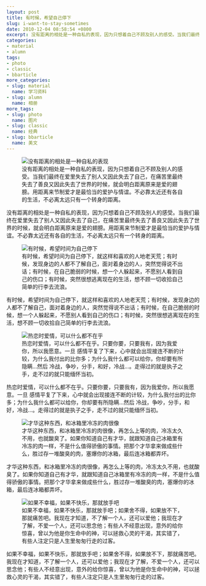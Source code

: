 ```yaml
---
layout: post
title: 有时候，希望自己停下
slug: i-want-to-stay-sometimes
date: 2010-12-04 08:58:54 +0800
excerpt: 没有距离的相处是一种自私的表现，因为只想着自己不顾及别人的感受。当我们最终在爱里失去了别人又因此失去了自己，在痛苦里最终失去了善良又因此失去了世界的时候，就会明白距离原来是爱的翅膀。用距离来节制爱才是最恰当的爱护与情谊。不必靠太近还有各自的生活，不必离太远只有一个转身的距离。
categories:
- material
- alumn
tags:
- photo
- classic
- bbarticle
more_categories:
- slug: material
  name: 学习资料
- slug: alumn
  name: 相册
more_tags:
- slug: photo
  name: 图片
- slug: classic
  name: 经典
- slug: bbarticle
  name: 美文
---
```


<figure>
	<img src="{{ site.path.uploads }}2010/12/04/i-want-to-stay-sometimes/stop1.jpg" alt="没有距离的相处是一种自私的表现" />
	<figcaption>
		没有距离的相处是一种自私的表现，因为只想着自己不顾及别人的感受。当我们最终在爱里失去了别人又因此失去了自己，在痛苦里最终失去了善良又因此失去了世界的时候，就会明白距离原来是爱的翅膀。用距离来节制爱才是最恰当的爱护与情谊。不必靠太近还有各自的生活，不必离太远只有一个转身的距离。
	</figcaption>
</figure>

没有距离的相处是一种自私的表现，因为只想着自己不顾及别人的感受。当我们最终在爱里失去了别人又因此失去了自己，在痛苦里最终失去了善良又因此失去了世界的时候，就会明白距离原来是爱的翅膀。用距离来节制爱才是最恰当的爱护与情谊。不必靠太近还有各自的生活，不必离太远只有一个转身的距离。


<figure>
	<img src="{{ site.path.uploads }}2010/12/04/i-want-to-stay-sometimes/stop2.jpg" alt="有时候，希望时间为自己停下" />
	<figcaption>
		有时候，希望时间为自己停下，就这样和喜欢的人地老天荒；有时候，发现身边的人都不了解自己，面对着身边的人，突然觉得说不出话；有时候，在自己脆弱的时候，想一个人躲起来，不愿别人看到自己的伤口；有时候，突然很想逃离现在的生活，想不顾一切收拾自己简单的行李去流浪。
	</figcaption>
</figure>

有时候，希望时间为自己停下，就这样和喜欢的人地老天荒；有时候，发现身边的人都不了解自己，面对着身边的人，突然觉得说不出话；有时候，在自己脆弱的时候，想一个人躲起来，不愿别人看到自己的伤口；有时候，突然很想逃离现在的生活，想不顾一切收拾自己简单的行李去流浪。

<figure>
	<img src="{{ site.path.uploads }}2010/12/04/i-want-to-stay-sometimes/stop3.jpg" alt="热恋时爱情，可以什么都不在乎" />
	<figcaption>
		热恋时爱情，可以什么都不在乎。只要你要，只要我有，因为我爱你，所以我愿意。一旦 感情平复了下来，心中就会出现接连不断的计较，为什么我付出的比你多；为什么我什么都可以给你，你却要有所隐瞒...然后 冷战，争吵，分手，和好，冷战...。走得过的就是执子之手，走不过的就只能缅怀当初。
	</figcaption>
</figure>

热恋时爱情，可以什么都不在乎。只要你要，只要我有，因为我爱你，所以我愿意。一旦 感情平复了下来，心中就会出现接连不断的计较，为什么我付出的比你多；为什么我什么都可以给你，你却要有所隐瞒...然后 冷战，争吵，分手，和好，冷战...。走得过的就是执子之手，走不过的就只能缅怀当初。

<figure>
	<img src="{{ site.path.uploads }}2010/12/04/i-want-to-stay-sometimes/stop4.jpg" alt="才华这种东西，和冰箱里冷冻的肉很像" />
	<figcaption>
		才华这种东西，和冰箱里冷冻的肉很像，再怎么上等的肉，冷冻太久不用，也就酸臭了。如果你知道自己有才华，就跟知道自己冰箱里有冷冻的肉一样，不是什么值得骄傲的事情。把那个才华拿来做成些什么，胜过存一堆酸臭的肉，塞爆你的冰箱，最后连冰箱都弄坏。
	</figcaption>
</figure>

才华这种东西，和冰箱里冷冻的肉很像，再怎么上等的肉，冷冻太久不用，也就酸臭了。如果你知道自己有才华，就跟知道自己冰箱里有冷冻的肉一样，不是什么值得骄傲的事情。把那个才华拿来做成些什么，胜过存一堆酸臭的肉，塞爆你的冰箱，最后连冰箱都弄坏。

<figure>
	<img src="{{ site.path.uploads }}2010/12/04/i-want-to-stay-sometimes/stop5.jpg" alt="如果不幸福，如果不快乐，那就放手吧" />
	<figcaption>
		如果不幸福，如果不快乐，那就放手吧；如果舍不得，如果放不下，那就痛苦吧。我现在才知道，不了解一个人，还可以爱他；我现在才了解，不爱一个人，还可以思念他；有些人不经意出现，意外的给你惊喜，曾以为他是你生命中的神，可以拯救心灵的干渴，其实错了，有些人注定只是人生里匆匆行走的过客。
	</figcaption>
</figure>

如果不幸福，如果不快乐，那就放手吧；如果舍不得，如果放不下，那就痛苦吧。我现在才知道，不了解一个人，还可以爱他；我现在才了解，不爱一个人，还可以思念他；有些人不经意出现，意外的给你惊喜，曾以为他是你生命中的神，可以拯救心灵的干渴，其实错了，有些人注定只是人生里匆匆行走的过客。


